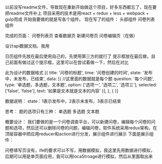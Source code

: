 以前没写readme文件，导致现在重新开始做这个项目，好多东西都忘了，现在要把readme文件补上
项目采用的技术是用react + redux + less + webpack + gulp而成
开始我要做的就是写各个组件。
现在写了的组件： 
头部组件
问卷列表组件

完成的页面：
问卷列表页
查看数据页
新建问卷页
问卷编辑页（在做）

设计api数据文档，我用 

日历组件先放在最后使用自己的，先使用第三方的就行了
提示框放在最后做，自己前面有做过这个提示框，这里可以在尝试着做一下，然后在对比


此为设计的数据格式
[{
	title: '问卷的标题',
	time: '问卷创建的时间',
	state: '发布中，未发布，已结束',
	data: [{ 
	    //这里面的数据就是每个题
		question: '每个问题',
		type: '单选题，多选题，文本题',
		option: ['选项一', '选项二', '选项三'],
		selected: ['false', 'false'],
		text: '如果是文本就是文本的内容'
	}],
},
{
}]


数据说明：
state：1表示发布中，2表示未发布，3表示已结束



思考：
题的选项只有三种： 单选题   多选题  文本题


概要设计： 我们要做的是一个问卷调查平台，可以新建问卷，编辑每个问卷的问题和选项，然后还可以删除问卷的问题，编辑问卷，软件系统采用redux架构，在顶层容器中把应用reducer和action进行分发，展示组件进行展示
下面是展示组件：



问卷填写页没有，ife的要求可以不写，用数据模拟，我这里先用数据进行模拟，后期可以用是单页面应用，我可以用locaStroage进行模拟，然后从里面取出来